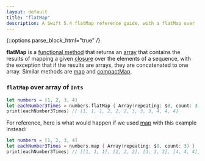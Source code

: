 ```yaml
---
layout: default
title: "flatMap"
description: A Swift 5.4 flatMap reference guide, with a flatMap over [Int] example.
---
```

{::options parse_block_html="true" /}

**flatMap** is a [functional method](/functional-methods-comparison) that returns an [array](/arrays) that contains the results of mapping a given [closure](/closures) over the elements of a sequence, with the exception that if the results are arrays, they are concatenated to one array. Similar methods are [map](/map) and [compactMap](/compactmap).

### `flatMap` over array of `Ints`

```swift
let numbers = [1, 2, 3, 4]
let eachNumber3Times = numbers.flatMap { Array(repeating: $0, count: 3) }
print(eachNumber3Times) // [1, 1, 1, 2, 2, 2, 3, 3, 3, 4, 4, 4]
```

For reference, here is what would happen if we used [map](/map) with this example instead:

```swift
let numbers = [1, 2, 3, 4]
let eachNumber3Times = numbers.map { Array(repeating: $0, count: 3) }
print(eachNumber3Times) // [[1, 1, 1], [2, 2, 2], [3, 3, 3], [4, 4, 4]]
```
